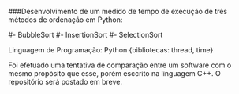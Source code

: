 ###Desenvolvimento de um medido de tempo de execução de três métodos de ordenação em Python: 

#- BubbleSort
#- InsertionSort
#- SelectionSort

Linguagem de Programação: Python {bibliotecas: thread, time}

Foi efetuado uma tentativa de comparação entre um software com o mesmo propósito que esse, porém esccrito na linguagem C++. O repositório será postado em breve.
